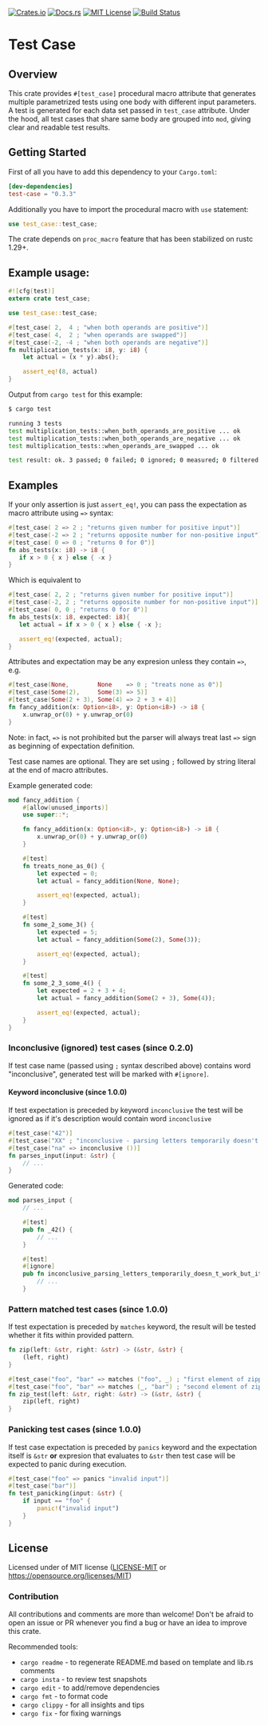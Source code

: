 [![Crates.io](https://img.shields.io/crates/v/test-case.svg)](https://crates.io/crates/test-case)
[![Docs.rs](https://docs.rs/test-case/badge.svg)](https://docs.rs/test-case)
[![MIT License](https://img.shields.io/badge/license-MIT-blue.svg)](https://raw.githubusercontent.com/rust-lang/docs.rs/master/LICENSE)
[![Build Status](https://travis-ci.org/frondeus/test-case.svg?branch=master)](https://travis-ci.org/frondeus/test-case)

# Test Case

## Overview
This crate provides `#[test_case]` procedural macro attribute that generates multiple parametrized tests using one body with different input parameters.
A test is generated for each data set passed in `test_case` attribute.
Under the hood, all test cases that share same body are grouped into `mod`, giving clear and readable test results.

## Getting Started

First of all you have to add this dependency to your `Cargo.toml`:

```toml
[dev-dependencies]
test-case = "0.3.3"
```

Additionally you have to import the procedural macro with `use` statement:

```rust
use test_case::test_case;
```

The crate depends on `proc_macro` feature that has been stabilized on rustc 1.29+.

## Example usage:

```rust
#![cfg(test)]
extern crate test_case;

use test_case::test_case;

#[test_case( 2,  4 ; "when both operands are positive")]
#[test_case( 4,  2 ; "when operands are swapped")]
#[test_case(-2, -4 ; "when both operands are negative")]
fn multiplication_tests(x: i8, y: i8) {
    let actual = (x * y).abs();

    assert_eq!(8, actual)
}
```

Output from `cargo test` for this example:

```sh
$ cargo test

running 3 tests
test multiplication_tests::when_both_operands_are_positive ... ok
test multiplication_tests::when_both_operands_are_negative ... ok
test multiplication_tests::when_operands_are_swapped ... ok

test result: ok. 3 passed; 0 failed; 0 ignored; 0 measured; 0 filtered out
```

## Examples

If your only assertion is just `assert_eq!`, you can pass the expectation as macro attribute using `=>` syntax:

```rust
#[test_case( 2 => 2 ; "returns given number for positive input")]
#[test_case(-2 => 2 ; "returns opposite number for non-positive input")]
#[test_case( 0 => 0 ; "returns 0 for 0")]
fn abs_tests(x: i8) -> i8 {
   if x > 0 { x } else { -x }
}
```

Which is equivalent to

```rust
#[test_case( 2, 2 ; "returns given number for positive input")]
#[test_case(-2, 2 ; "returns opposite number for non-positive input")]
#[test_case( 0, 0 ; "returns 0 for 0")]
fn abs_tests(x: i8, expected: i8){
   let actual = if x > 0 { x } else { -x };

   assert_eq!(expected, actual);
}
```

Attributes and expectation may be any expresion unless they contain `=>`, e.g.

```rust
#[test_case(None,        None    => 0 ; "treats none as 0")]
#[test_case(Some(2),     Some(3) => 5)]
#[test_case(Some(2 + 3), Some(4) => 2 + 3 + 4)]
fn fancy_addition(x: Option<i8>, y: Option<i8>) -> i8 {
    x.unwrap_or(0) + y.unwrap_or(0)
}
```

Note: in fact, `=>` is not prohibited but the parser will always treat last `=>` sign as beginning of expectation definition.

Test case names are optional. They are set using `;` followed by string literal at the end of macro attributes.

Example generated code:

```rust
mod fancy_addition {
    #[allow(unused_imports)]
    use super::*;

    fn fancy_addition(x: Option<i8>, y: Option<i8>) -> i8 {
        x.unwrap_or(0) + y.unwrap_or(0)
    }

    #[test]
    fn treats_none_as_0() {
        let expected = 0;
        let actual = fancy_addition(None, None);

        assert_eq!(expected, actual);
    }

    #[test]
    fn some_2_some_3() {
        let expected = 5;
        let actual = fancy_addition(Some(2), Some(3));

        assert_eq!(expected, actual);
    }

    #[test]
    fn some_2_3_some_4() {
        let expected = 2 + 3 + 4;
        let actual = fancy_addition(Some(2 + 3), Some(4));

        assert_eq!(expected, actual);
    }
}
```

### Inconclusive (ignored) test cases (since 0.2.0)

If test case name (passed using `;` syntax described above) contains word "inconclusive", generated test will be marked with `#[ignore]`.

#### Keyword inconclusive (since 1.0.0)

If test expectation is preceded by keyword `inconclusive` the test will be ignored as if it's description would contain word `inconclusive`


```rust
#[test_case("42")]
#[test_case("XX" ; "inconclusive - parsing letters temporarily doesn't work but it's ok")]
#[test_case("na" => inconclusive ())]
fn parses_input(input: &str) {
    // ...
}
```

Generated code:
```rust
mod parses_input {
    // ...

    #[test]
    pub fn _42() {
        // ...
    }

    #[test]
    #[ignore]
    pub fn inconclusive_parsing_letters_temporarily_doesn_t_work_but_it_s_ok() {
        // ...
    }

```

### Pattern matched test cases (since 1.0.0)

If test expectation is preceded by `matches` keyword, the result will be tested whether it fits within provided pattern.

```rust
fn zip(left: &str, right: &str) -> (&str, &str) {
    (left, right)
}

#[test_case("foo", "bar" => matches ("foo", _) ; "first element of zipped tuple is correct"]
#[test_case("foo", "bar" => matches (_, "bar") ; "second element of zipped tuple is correct"]
fn zip_test(left: &str, right: &str) -> (&str, &str) {
    zip(left, right)
}
```

### Panicking test cases (since 1.0.0)

If test case expectation is preceded by `panics` keyword and the expectation itself is `&str` **or** expresion that evaluates to `&str` then test case will be expected to panic during execution.

```rust
#[test_case("foo" => panics "invalid input")]
#[test_case("bar")]
fn test_panicking(input: &str) {
    if input == "foo" {
        panic!("invalid input")
    }
}
```

## License

Licensed under of MIT license ([LICENSE-MIT](LICENSE-MIT) or https://opensource.org/licenses/MIT)

### Contribution

All contributions and comments are more than welcome! Don't be afraid to open an issue or PR whenever you find a bug or have an idea to improve this crate.

Recommended tools:
* `cargo readme` - to regenerate README.md based on template and lib.rs comments
* `cargo insta`  - to review test snapshots
* `cargo edit`   - to add/remove dependencies
* `cargo fmt`    - to format code
* `cargo clippy` - for all insights and tips
* `cargo fix`    - for fixing warnings
